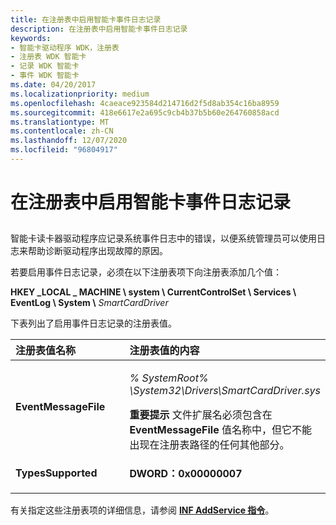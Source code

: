 ```yaml
---
title: 在注册表中启用智能卡事件日志记录
description: 在注册表中启用智能卡事件日志记录
keywords:
- 智能卡驱动程序 WDK，注册表
- 注册表 WDK 智能卡
- 记录 WDK 智能卡
- 事件 WDK 智能卡
ms.date: 04/20/2017
ms.localizationpriority: medium
ms.openlocfilehash: 4caeace923584d214716d2f5d8ab354c16ba8959
ms.sourcegitcommit: 418e6617e2a695c9cb4b37b5b60e264760858acd
ms.translationtype: MT
ms.contentlocale: zh-CN
ms.lasthandoff: 12/07/2020
ms.locfileid: "96804917"
---
```

# <a name="enabling-smart-card-event-logging-in-the-registry"></a>在注册表中启用智能卡事件日志记录


## <span id="_ntovr_enabling_smart_card_event_logging_in_the_registry"></span><span id="_NTOVR_ENABLING_SMART_CARD_EVENT_LOGGING_IN_THE_REGISTRY"></span>


智能卡读卡器驱动程序应记录系统事件日志中的错误，以便系统管理员可以使用日志来帮助诊断驱动程序出现故障的原因。

若要启用事件日志记录，必须在以下注册表项下向注册表添加几个值：

**HKEY \_LOCAL \_ MACHINE \\ system \\ CurrentControlSet \\ Services \\ EventLog \\ System \\** *SmartCardDriver*

下表列出了启用事件日志记录的注册表值。

<table>
<colgroup>
<col width="50%" />
<col width="50%" />
</colgroup>
<thead>
<tr class="header">
<th align="left">注册表值名称</th>
<th align="left">注册表值的内容</th>
</tr>
</thead>
<tbody>
<tr class="odd">
<td align="left"><p><strong>EventMessageFile</strong></p></td>
<td align="left"><p><em>% SystemRoot% \System32\Drivers\SmartCardDriver.sys</em></p>
<div class="alert">
<strong>重要提示</strong>   文件扩展名必须包含在 <strong>EventMessageFile</strong> 值名称中，但它不能出现在注册表路径的任何其他部分。
</div>
<div>
 
</div></td>
</tr>
<tr class="even">
<td align="left"><p><strong>TypesSupported</strong></p></td>
<td align="left"><p><strong>DWORD：0x00000007</strong></p></td>
</tr>
</tbody>
</table>

 

有关指定这些注册表项的详细信息，请参阅 [**INF AddService 指令**](../install/inf-addservice-directive.md)。

 

